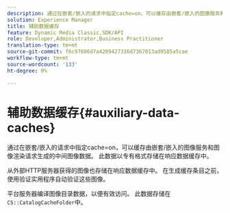 ```yaml
---
description: 通过在嵌套/嵌入的请求中指定cache=on，可以缓存由嵌套/嵌入的图像服务和图像渲染请求生成的中间图像数据。 此数据以专有格式存储在响应数据缓存中。
solution: Experience Manager
title: 辅助数据缓存
feature: Dynamic Media Classic,SDK/API
role: Developer,Administrator,Business Practitioner
translation-type: tm+mt
source-git-commit: f6c97606d7a4209427316d7367013ad9585a5cae
workflow-type: tm+mt
source-wordcount: '133'
ht-degree: 0%

---
```



# 辅助数据缓存{#auxiliary-data-caches}

通过在嵌套/嵌入的请求中指定cache=on，可以缓存由嵌套/嵌入的图像服务和图像渲染请求生成的中间图像数据。 此数据以专有格式存储在响应数据缓存中。

从外部HTTP服务器获得的图像也存储在响应数据缓存中。 在生成缓存条目之前，使用验证实用程序自动验证这些图像。

平台服务器编译图像目录数据，以便有效访问。 此数据存储在`CS::CatalogCacheFolder`中。
